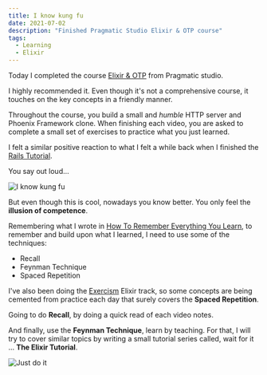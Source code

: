 ```yaml
---
title: I know kung fu
date: 2021-07-02
description: "Finished Pragmatic Studio Elixir & OTP course"
tags:
  - Learning
  - Elixir
---
```


Today I completed the course [Elixir & OTP](https://pragmaticstudio.com/elixir#buy) from Pragmatic studio.

I highly recommended it. Even though it's not a comprehensive course, it touches on the key concepts in a friendly manner.

Throughout the course, you build a small and _humble_ HTTP server and Phoenix Framework clone. When finishing each video, you are asked to complete a small set of exercises to practice what you just learned.

I felt a similar positive reaction to what I felt a while back when I finished the [Rails Tutorial](https://www.railstutorial.org/).

You say out loud...

![I know kung fu](https://media.giphy.com/media/3o7btNhMBytxAM6YBa/giphy.gif)

But even though this is cool, nowadays you know better. 
You only feel the **illusion of competence**.

Remembering what I wrote in [How To Remember Everything You Learn](https://elixirgraildiary.com/posts/2021-06-27-how-to-remember-everything-you-learn/), to remember and build upon what I learned, I need to use some of the techniques:

- Recall
- Feynman Technique
- Spaced Repetition

I've also been doing the [Exercism](https://exercism.io) Elixir track, so some concepts are being cemented from practice each day that surely covers the **Spaced Repetition**.

Going to do **Recall**, by doing a quick read of each video notes.

And finally, use the **Feynman Technique**, learn by teaching. For that, I will try to cover similar topics by writing a small tutorial series called, wait for it ... **The Elixir Tutorial**.

![Just do it](https://media.giphy.com/media/GcSqyYa2aF8dy/giphy.gif)

